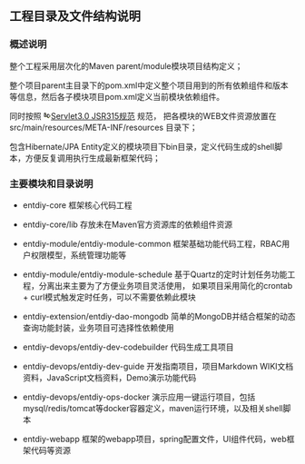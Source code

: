 ## 工程目录及文件结构说明

### 概述说明

整个工程采用层次化的Maven parent/module模块项目结构定义；

整个项目parent主目录下的pom.xml中定义整个项目用到的所有依赖组件和版本等信息，然后各子模块项目pom.xml定义当前模块依赖组件。

同时按照 [![link](images/link.gif)Servlet3.0 JSR315规范](http://jcp.org/en/jsr/detail?id=315) 规范，
把各模块的WEB文件资源放置在 src/main/resources/META-INF/resources 目录下；

包含Hibernate/JPA Entity定义的模块项目下bin目录，定义代码生成的shell脚本，方便反复调用执行生成最新框架代码；

### 主要模块和目录说明

* entdiy-core 框架核心代码工程

* entdiy-core/lib 存放未在Maven官方资源库的依赖组件资源

* entdiy-module/entdiy-module-common 框架基础功能代码工程，RBAC用户权限模型，系统管理功能等

* entdiy-module/entdiy-module-schedule 基于Quartz的定时计划任务功能工程，分离出来主要为了方便业务项目灵活使用，
                                       如果项目采用简化的crontab + curl模式触发定时任务，可以不需要依赖此模块

* entdiy-extension/entdiy-dao-mongodb 简单的MongoDB并结合框架的动态查询功能封装，业务项目可选择性依赖使用

* entdiy-devops/entdiy-dev-codebuilder 代码生成工具项目

* entdiy-devops/entdiy-dev-guide  开发指南项目，项目Markdown WIKI文档资料，JavaScript文档资料，Demo演示功能代码

* entdiy-devops/entdiy-ops-docker 演示应用一键运行项目，包括mysql/redis/tomcat等docker容器定义，maven运行环境，以及相关shell脚本

* entdiy-webapp 框架的webapp项目，spring配置文件，UI组件代码，web框架代码等资源



